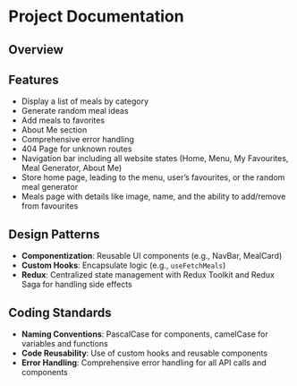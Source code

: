 # Project Documentation

## Overview

## Features
- Display a list of meals by category
- Generate random meal ideas
- Add meals to favorites
- About Me section
- Comprehensive error handling
- 404 Page for unknown routes
- Navigation bar including all website states (Home, Menu, My Favourites, Meal Generator, About Me)
- Store home page, leading to the menu, user’s favourites, or the random meal generator
- Meals page with details like image, name, and the ability to add/remove from favourites
## Design Patterns
- **Componentization**: Reusable UI components (e.g., NavBar, MealCard)
- **Custom Hooks**: Encapsulate logic (e.g., `useFetchMeals`)
- **Redux**: Centralized state management with Redux Toolkit and Redux Saga for handling side effects

## Coding Standards
- **Naming Conventions**: PascalCase for components, camelCase for variables and functions
- **Code Reusability**: Use of custom hooks and reusable components
- **Error Handling**: Comprehensive error handling for all API calls and components

